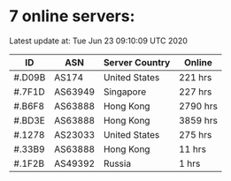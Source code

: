 # 7 online servers:

Latest update at: Tue Jun 23 09:10:09 UTC 2020

| ID | ASN | Server Country | Online |
| -- | --- | -------------- | ------ |
| #.D09B | AS174 | United States | 221 hrs |
| #.7F1D | AS63949 | Singapore | 227 hrs |
| #.B6F8 | AS63888 | Hong Kong | 2790 hrs |
| #.BD3E | AS63888 | Hong Kong | 3859 hrs |
| #.1278 | AS23033 | United States | 275 hrs |
| #.33B9 | AS63888 | Hong Kong | 11 hrs |
| #.1F2B | AS49392 | Russia | 1 hrs |

